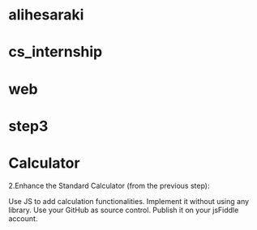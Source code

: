 # alihesaraki

# cs_internship

# web

# step3

# Calculator

2.Enhance the Standard Calculator (from the previous step):

Use JS to add calculation functionalities.
Implement it without using any library.
Use your GitHub as source control.
Publish it on your jsFiddle account.
